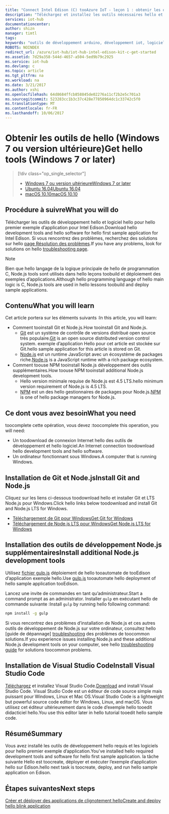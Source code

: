 ```yaml
---
title: "Connect Intel Edison (C) tooAzure IoT - leçon 1 : obtenir les outils (Windows) | Documents Microsoft"
description: "Téléchargez et installez les outils nécessaires hello et des logiciels pour hello premier exemple d’application pour Edison sur Windows 7 et versions ultérieures."
services: iot-hub
documentationcenter: 
author: shizn
manager: timtl
tags: 
keywords: "outils de développement arduino, développement iot, logiciel iot, logiciel internet des objets, installer git sous windows, installer node js sous windows"
ROBOTS: NOINDEX
redirect_url: /azure/iot-hub/iot-hub-intel-edison-kit-c-get-started
ms.assetid: 7d29a358-544d-4657-a504-5ed9b79c2925
ms.service: iot-hub
ms.devlang: c
ms.topic: article
ms.tgt_pltfrm: na
ms.workload: na
ms.date: 3/21/2017
ms.author: xshi
ms.openlocfilehash: 64d8684ffcb858845de02276a11cf2b2e5c701a3
ms.sourcegitcommit: 523283cc1b3c37c428e77850964dc1c33742c5f0
ms.translationtype: MT
ms.contentlocale: fr-FR
ms.lasthandoff: 10/06/2017
---
```

# <a name="get-hello-tools-windows-7-or-later"></a><span data-ttu-id="b5ac3-104">Obtenir les outils de hello (Windows 7 ou version ultérieure)</span><span class="sxs-lookup"><span data-stu-id="b5ac3-104">Get hello tools (Windows 7 or later)</span></span>
> [!div class="op_single_selector"]
> * <span data-ttu-id="b5ac3-105">[Windows 7 ou version ultérieure][windows]</span><span class="sxs-lookup"><span data-stu-id="b5ac3-105">[Windows 7 or later][windows]</span></span>
> * <span data-ttu-id="b5ac3-106">[Ubuntu 16.04][ubuntu]</span><span class="sxs-lookup"><span data-stu-id="b5ac3-106">[Ubuntu 16.04][ubuntu]</span></span>
> * <span data-ttu-id="b5ac3-107">[macOS 10.10][macos]</span><span class="sxs-lookup"><span data-stu-id="b5ac3-107">[macOS 10.10][macos]</span></span>

## <a name="what-you-will-do"></a><span data-ttu-id="b5ac3-108">Procédure à suivre</span><span class="sxs-lookup"><span data-stu-id="b5ac3-108">What you will do</span></span>
<span data-ttu-id="b5ac3-109">Télécharger les outils de développement hello et logiciel hello pour hello premier exemple d’application pour Intel Edison.</span><span class="sxs-lookup"><span data-stu-id="b5ac3-109">Download hello development tools and hello software for hello first sample application for Intel Edison.</span></span> <span data-ttu-id="b5ac3-110">Si vous rencontrez des problèmes, recherchez des solutions sur hello [page Résolution des problèmes][troubleshooting].</span><span class="sxs-lookup"><span data-stu-id="b5ac3-110">If you have any problems, look for solutions on hello [troubleshooting page][troubleshooting].</span></span>

> [!NOTE]
> <span data-ttu-id="b5ac3-111">Bien que hello langage de la logique principale de hello de programmation C, Node.js tools sont utilisés dans hello leçons toobuild et déploiement des exemples d’applications.</span><span class="sxs-lookup"><span data-stu-id="b5ac3-111">Although hello programming language of hello main logic is C, Node.js tools are used in hello lessons toobuild and deploy sample applications.</span></span>

## <a name="what-you-will-learn"></a><span data-ttu-id="b5ac3-112">Contenu</span><span class="sxs-lookup"><span data-stu-id="b5ac3-112">What you will learn</span></span>
<span data-ttu-id="b5ac3-113">Cet article portera sur les éléments suivants :</span><span class="sxs-lookup"><span data-stu-id="b5ac3-113">In this article, you will learn:</span></span>

* <span data-ttu-id="b5ac3-114">Comment tooinstall Git et Node.js.</span><span class="sxs-lookup"><span data-stu-id="b5ac3-114">How tooinstall Git and Node.js.</span></span>
  * <span data-ttu-id="b5ac3-115">[Git](https://git-scm.com) est un système de contrôle de versions distribué open source très populaire.</span><span class="sxs-lookup"><span data-stu-id="b5ac3-115">[Git](https://git-scm.com) is an open source distributed version control system.</span></span> <span data-ttu-id="b5ac3-116">exemple d’application Hello pour cet article est stockée sur Git.</span><span class="sxs-lookup"><span data-stu-id="b5ac3-116">hello sample application for this article is stored on Git.</span></span>
  * <span data-ttu-id="b5ac3-117">[Node.js](https://nodejs.org/en/) est un runtime JavaScript avec un écosystème de packages riche.</span><span class="sxs-lookup"><span data-stu-id="b5ac3-117">[Node.js](https://nodejs.org/en/) is a JavaScript runtime with a rich package ecosystem.</span></span>
* <span data-ttu-id="b5ac3-118">Comment toouse NPM tooinstall Node.js développement des outils supplémentaires.</span><span class="sxs-lookup"><span data-stu-id="b5ac3-118">How toouse NPM tooinstall additional Node.js development tools.</span></span>
  * <span data-ttu-id="b5ac3-119">Hello version minimale requise de Node.js est 4.5 LTS.</span><span class="sxs-lookup"><span data-stu-id="b5ac3-119">hello minimum version requirement of Node.js is 4.5 LTS.</span></span>
  * <span data-ttu-id="b5ac3-120">[NPM](https://www.npmjs.com) est un des hello gestionnaires de packages pour Node.js.</span><span class="sxs-lookup"><span data-stu-id="b5ac3-120">[NPM](https://www.npmjs.com) is one of hello package managers for Node.js.</span></span>

## <a name="what-you-need"></a><span data-ttu-id="b5ac3-121">Ce dont vous avez besoin</span><span class="sxs-lookup"><span data-stu-id="b5ac3-121">What you need</span></span>

<span data-ttu-id="b5ac3-122">toocomplete cette opération, vous devez :</span><span class="sxs-lookup"><span data-stu-id="b5ac3-122">toocomplete this operation, you will need:</span></span>

* <span data-ttu-id="b5ac3-123">Un toodownload de connexion Internet hello des outils de développement et hello logiciel.</span><span class="sxs-lookup"><span data-stu-id="b5ac3-123">An Internet connection toodownload hello development tools and hello software.</span></span>
* <span data-ttu-id="b5ac3-124">Un ordinateur fonctionnant sous Windows.</span><span class="sxs-lookup"><span data-stu-id="b5ac3-124">A computer that is running Windows.</span></span>

## <a name="install-git-and-nodejs"></a><span data-ttu-id="b5ac3-125">Installation de Git et Node.js</span><span class="sxs-lookup"><span data-stu-id="b5ac3-125">Install Git and Node.js</span></span>

<span data-ttu-id="b5ac3-126">Cliquez sur les liens ci-dessous toodownload hello et installer Git et LTS Node.js pour Windows.</span><span class="sxs-lookup"><span data-stu-id="b5ac3-126">Click hello links below toodownload and install Git and Node.js LTS for Windows.</span></span>

* [<span data-ttu-id="b5ac3-127">Téléchargement de Git pour Windows</span><span class="sxs-lookup"><span data-stu-id="b5ac3-127">Get Git for Windows</span></span>](https://git-scm.com/download/win/)
* [<span data-ttu-id="b5ac3-128">Téléchargement de Node.js LTS pour Windows</span><span class="sxs-lookup"><span data-stu-id="b5ac3-128">Get Node.js LTS for Windows</span></span>](https://nodejs.org/en/)

## <a name="install-additional-nodejs-development-tools"></a><span data-ttu-id="b5ac3-129">Installation des outils de développement Node.js supplémentaires</span><span class="sxs-lookup"><span data-stu-id="b5ac3-129">Install additional Node.js development tools</span></span>

<span data-ttu-id="b5ac3-130">Utilisez [fichier gulp.js](http://gulpjs.com) déploiement de hello tooautomate de tooEdison d’application exemple hello.</span><span class="sxs-lookup"><span data-stu-id="b5ac3-130">Use [gulp.js](http://gulpjs.com) tooautomate hello deployment of hello sample application tooEdison.</span></span>

<span data-ttu-id="b5ac3-131">Lancez une invite de commandes en tant qu’administrateur.</span><span class="sxs-lookup"><span data-stu-id="b5ac3-131">Start a command prompt as an administrator.</span></span> <span data-ttu-id="b5ac3-132">Installer `gulp` en exécutant hello de commande suivante :</span><span class="sxs-lookup"><span data-stu-id="b5ac3-132">Install `gulp` by running hello following command:</span></span>

```cmd
npm install -g gulp
```

<span data-ttu-id="b5ac3-133">Si vous rencontrez des problèmes d’installation de Node.js et ces autres outils de développement de Node.js sur votre ordinateur, consultez hello [guide de dépannage] [ troubleshooting] des problèmes de toocommon solutions.</span><span class="sxs-lookup"><span data-stu-id="b5ac3-133">If you experience issues installing Node.js and these additional Node.js development tools on your computer, see hello [troubleshooting guide][troubleshooting] for solutions toocommon problems.</span></span>

## <a name="install-visual-studio-code"></a><span data-ttu-id="b5ac3-134">Installation de Visual Studio Code</span><span class="sxs-lookup"><span data-stu-id="b5ac3-134">Install Visual Studio Code</span></span>

<span data-ttu-id="b5ac3-135">[Téléchargez](https://code.visualstudio.com/docs/setup/windows) et installez Visual Studio Code.</span><span class="sxs-lookup"><span data-stu-id="b5ac3-135">[Download](https://code.visualstudio.com/docs/setup/windows) and install Visual Studio Code.</span></span> <span data-ttu-id="b5ac3-136">Visual Studio Code est un éditeur de code source simple mais puissant pour Windows, Linux et Mac OS.</span><span class="sxs-lookup"><span data-stu-id="b5ac3-136">Visual Studio Code is a lightweight but powerful source code editor for Windows, Linux, and macOS.</span></span> <span data-ttu-id="b5ac3-137">Vous utilisez cet éditeur ultérieurement dans le code d’exemple hello tooedit didacticiel hello.</span><span class="sxs-lookup"><span data-stu-id="b5ac3-137">You use this editor later in hello tutorial tooedit hello sample code.</span></span>

## <a name="summary"></a><span data-ttu-id="b5ac3-138">Résumé</span><span class="sxs-lookup"><span data-stu-id="b5ac3-138">Summary</span></span>

<span data-ttu-id="b5ac3-139">Vous avez installé les outils de développement hello requis et les logiciels pour hello premier exemple d’application.</span><span class="sxs-lookup"><span data-stu-id="b5ac3-139">You've installed hello required development tools and software for hello first sample application.</span></span> <span data-ttu-id="b5ac3-140">la tâche suivante Hello est toocreate, déployer et exécuter l’exemple d’application hello sur Edison.</span><span class="sxs-lookup"><span data-stu-id="b5ac3-140">hello next task is toocreate, deploy, and run hello sample application on Edison.</span></span>

## <a name="next-steps"></a><span data-ttu-id="b5ac3-141">Étapes suivantes</span><span class="sxs-lookup"><span data-stu-id="b5ac3-141">Next steps</span></span>

<span data-ttu-id="b5ac3-142">[Créer et déployer des applications de clignotement hello][create-and-deploy-the-blink-application]</span><span class="sxs-lookup"><span data-stu-id="b5ac3-142">[Create and deploy hello blink application][create-and-deploy-the-blink-application]</span></span>

<!-- Images and links -->

[troubleshooting]: iot-hub-intel-edison-kit-c-troubleshooting.md
[create-and-deploy-the-blink-application]: iot-hub-intel-edison-kit-c-lesson1-deploy-blink-app.md
[windows]: iot-hub-intel-edison-kit-c-lesson1-get-the-tools-win32.md
[ubuntu]: iot-hub-intel-edison-kit-c-lesson1-get-the-tools-ubuntu.md
[macos]: iot-hub-intel-edison-kit-c-lesson1-get-the-tools-mac.md
